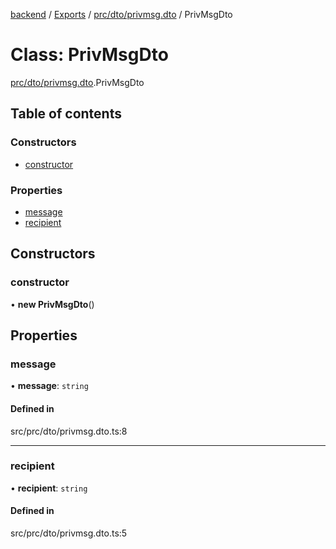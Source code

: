 [backend](../README.md) / [Exports](../modules.md) / [prc/dto/privmsg.dto](../modules/prc_dto_privmsg_dto.md) / PrivMsgDto

# Class: PrivMsgDto

[prc/dto/privmsg.dto](../modules/prc_dto_privmsg_dto.md).PrivMsgDto

## Table of contents

### Constructors

- [constructor](prc_dto_privmsg_dto.PrivMsgDto.md#constructor)

### Properties

- [message](prc_dto_privmsg_dto.PrivMsgDto.md#message)
- [recipient](prc_dto_privmsg_dto.PrivMsgDto.md#recipient)

## Constructors

### constructor

• **new PrivMsgDto**()

## Properties

### message

• **message**: `string`

#### Defined in

src/prc/dto/privmsg.dto.ts:8

___

### recipient

• **recipient**: `string`

#### Defined in

src/prc/dto/privmsg.dto.ts:5
